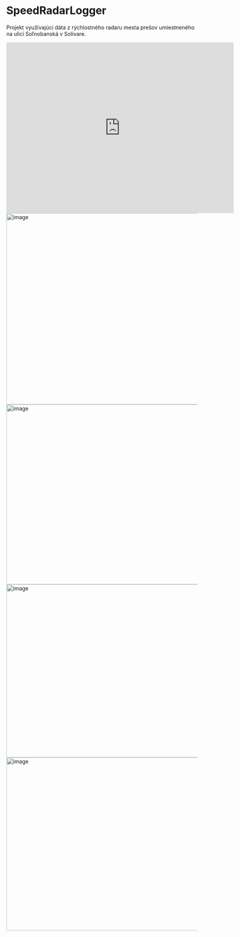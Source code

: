 # SpeedRadarLogger

Projekt využívajúci dáta z rýchlostného radaru mesta prešov umiestneného na ulici Soľnobanská v Solivare.

<iframe src="https://www.google.com/maps/embed?pb=!1m14!1m12!1m3!1d1311.9981153251981!2d21.281268848590372!3d48.981610684870475!2m3!1f0!2f0!3f0!3m2!1i1024!2i768!4f13.1!5e1!3m2!1sen!2ssk!4v1760598193843!5m2!1sen!2ssk" width="600" height="450" style="border:0;" allowfullscreen="" loading="lazy" referrerpolicy="no-referrer-when-downgrade"></iframe>



<img width="973" height="504" alt="image" src="https://github.com/user-attachments/assets/24b2307f-8089-4412-bedc-aa1dfee44bb3" />

<img width="1057" height="474" alt="image" src="https://github.com/user-attachments/assets/0b2a7529-0b9c-4c58-aa2a-2ad9608f4aaa" />

<img width="937" height="456" alt="image" src="https://github.com/user-attachments/assets/7b7944bb-49d7-484d-853b-2b2f118d4a6e" />

<img width="937" height="456" alt="image" src="https://github.com/user-attachments/assets/d1492967-7c4f-4d84-9502-7951823980d0" />


